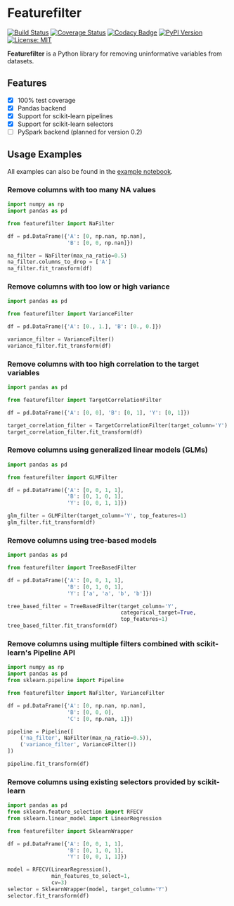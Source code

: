 # Featurefilter
[![Build Status](https://travis-ci.com/floscha/featurefilter.svg?branch=master)](https://travis-ci.com/floscha/featurefilter)
[![Coverage Status](https://coveralls.io/repos/github/floscha/featurefilter/badge.svg?branch=master)](https://coveralls.io/github/floscha/featurefilter?branch=master)
[![Codacy Badge](https://api.codacy.com/project/badge/Grade/04e6164687e6456cbafdb09059e1d4e4)](https://www.codacy.com/app/floscha/featurefilter?utm_source=github.com&amp;utm_medium=referral&amp;utm_content=floscha/featurefilter&amp;utm_campaign=Badge_Grade)
[![PyPI Version](https://img.shields.io/pypi/v/featurefilter.svg)](https://pypi.python.org/pypi/featurefilter)
[![License: MIT](https://img.shields.io/badge/License-MIT-yellow.svg)](https://opensource.org/licenses/MIT)

**Featurefilter** is a Python library for removing uninformative variables from datasets.

## Features
- [x] 100% test coverage
- [x] Pandas backend
- [x] Support for scikit-learn pipelines
- [x] Support for scikit-learn selectors
- [ ] PySpark backend (planned for version 0.2)

## Usage Examples

All examples can also be found in the [example notebook](examples.ipynb).

### Remove columns with too many NA values
```python
import numpy as np
import pandas as pd

from featurefilter import NaFilter

df = pd.DataFrame({'A': [0, np.nan, np.nan],
                   'B': [0, 0, np.nan]})

na_filter = NaFilter(max_na_ratio=0.5)
na_filter.columns_to_drop = ['A']
na_filter.fit_transform(df)
```

### Remove columns with too low or high variance
```python
import pandas as pd

from featurefilter import VarianceFilter

df = pd.DataFrame({'A': [0., 1.], 'B': [0., 0.]})

variance_filter = VarianceFilter()
variance_filter.fit_transform(df)
```

### Remove columns with too high correlation to the target variables
```python
import pandas as pd

from featurefilter import TargetCorrelationFilter

df = pd.DataFrame({'A': [0, 0], 'B': [0, 1], 'Y': [0, 1]})

target_correlation_filter = TargetCorrelationFilter(target_column='Y')
target_correlation_filter.fit_transform(df)
```

### Remove columns using generalized linear models (GLMs)
```python
import pandas as pd

from featurefilter import GLMFilter

df = pd.DataFrame({'A': [0, 0, 1, 1],
                   'B': [0, 1, 0, 1],
                   'Y': [0, 0, 1, 1]})

glm_filter = GLMFilter(target_column='Y', top_features=1)
glm_filter.fit_transform(df)
```

### Remove columns using tree-based models
```python
import pandas as pd

from featurefilter import TreeBasedFilter

df = pd.DataFrame({'A': [0, 0, 1, 1],
                   'B': [0, 1, 0, 1],
                   'Y': ['a', 'a', 'b', 'b']})

tree_based_filter = TreeBasedFilter(target_column='Y',
                                    categorical_target=True,
                                    top_features=1)
tree_based_filter.fit_transform(df)
```

### Remove columns using multiple filters combined with scikit-learn's Pipeline API
```python
import numpy as np
import pandas as pd
from sklearn.pipeline import Pipeline

from featurefilter import NaFilter, VarianceFilter

df = pd.DataFrame({'A': [0, np.nan, np.nan],
                   'B': [0, 0, 0],
                   'C': [0, np.nan, 1]})

pipeline = Pipeline([
    ('na_filter', NaFilter(max_na_ratio=0.5)),
    ('variance_filter', VarianceFilter())
])

pipeline.fit_transform(df)
```

### Remove columns using existing selectors provided by scikit-learn
```python
import pandas as pd
from sklearn.feature_selection import RFECV
from sklearn.linear_model import LinearRegression

from featurefilter import SklearnWrapper

df = pd.DataFrame({'A': [0, 0, 1, 1],
                   'B': [0, 1, 0, 1],
                   'Y': [0, 0, 1, 1]})

model = RFECV(LinearRegression(),
              min_features_to_select=1,
              cv=3)
selector = SklearnWrapper(model, target_column='Y')
selector.fit_transform(df)
```
